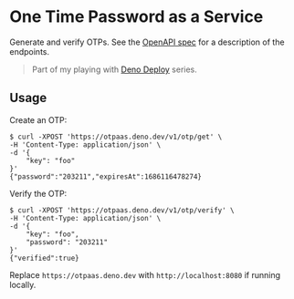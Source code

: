 # One Time Password as a Service

Generate and verify OTPs. See the [OpenAPI spec](./openapi.yaml) for a
description of the endpoints.

> Part of my playing with [Deno Deploy](https://deno.com/deploy) series.

## Usage

Create an OTP:

```
$ curl -XPOST 'https://otpaas.deno.dev/v1/otp/get' \
-H 'Content-Type: application/json' \
-d '{
    "key": "foo"
}'
{"password":"203211","expiresAt":1686116478274}
```

Verify the OTP:

```
$ curl -XPOST 'https://otpaas.deno.dev/v1/otp/verify' \
-H 'Content-Type: application/json' \
-d '{
    "key": "foo",
    "password": "203211"
}'
{"verified":true}
```

Replace `https://otpaas.deno.dev` with `http://localhost:8080` if running
locally.
